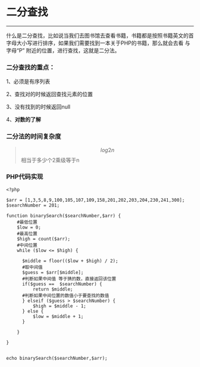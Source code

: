# 二分查找

---

什么是二分查找，比如说当我们去图书馆去查看书籍，书籍都是按照书籍英文的首字母大小写进行排序，如果我们需要找到一本关于PHP的书籍，那么就会去看 与字母“P” 附近的位置，进行查找，这就是二分法。

### 二分查找的重点：

1、必须是有序列表

2、查找对的时候返回查找元素的位置

3、没有找到的时候返回null

4、**对数的了解**

### 二分法的时间复杂度

> $$log2n$$相当于多少个2乘级等于n

### PHP代码实现

```
<?php

$arr = [1,3,5,8,9,100,105,107,109,158,201,202,203,204,230,241,300];
$searchNumber = 201;

function binarySearch($searchNumber,$arr) {
    #最低位置
    $low = 0;
    #最高位置
    $high = count($arr);
    #中间位置
    while ($low <= $high) {

      $middle = floor(($low + $high) / 2);
      #取中间值
      $guess = $arr[$middle];
      #判断如果中间值 等于猜的数，直接返回该位置
      if($guess ==  $searchNumber) {
          return $middle;
      #判断如果中间位置的数值小于要查找的数值
      } elseif ($guess > $searchNumber) {
          $high = $middle - 1;
      } else {
          $low = $middle + 1;
      }

    }

}


echo binarySearch($searchNumber,$arr);
```



